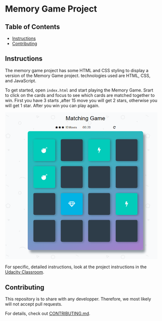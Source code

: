 # Memory Game Project

## Table of Contents

* [Instructions](#instructions)
* [Contributing](#contributing)

## Instructions

The memory game project has some HTML and CSS styling to display a version of the Memory Game project. technologies used are HTML, CSS, and JavaScript.

To get started, open `index.html` and start playing the Memory Game.
Srart to click on the cards and focus to see which cards are matched together to win.
First you have 3 starts ,after 15 move you will get 2 stars, otherwise you will get 1 star.
After you win you can play again.

![Alt text](./img/memory.png?raw=true "Memory game")

For specific, detailed instructions, look at the project instructions in the [Udacity Classroom](https://classroom.udacity.com/me).

## Contributing

This repository is to share with any developper. Therefore, we most likely will not accept pull requests.

For details, check out [CONTRIBUTING.md](CONTRIBUTING.md).
